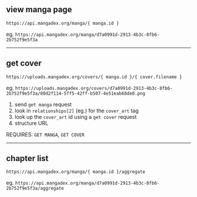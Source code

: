 ## view manga page

`https://api.mangadex.org/manga/{ manga.id }`

eg. `https://api.mangadex.org/manga/d7a0991d-2913-4b3c-8fb6-2b752f9e5f3a`

---

## get cover

`https://uploads.mangadex.org/covers/{ manga.id }/{ cover.filename }`

eg. `https://uploads.mangadex.org/covers/d7a0991d-2913-4b3c-8fb6-2b752f9e5f3a/80d2f114-5ff5-42ff-b507-4e51eab68de0.png`

1. send `get manga` request
2. look in `relationships[2]` (eg.) for the `cover_art` tag
3. look up the `cover_art` id using a `get cover` request
4. structure URL

REQUIRES: `GET MANGA`, `GET COVER`

---

## chapter list

`https://api.mangadex.org/manga/{ manga.id }/aggregate`

eg. `https://api.mangadex.org/manga/d7a0991d-2913-4b3c-8fb6-2b752f9e5f3a/aggregate`